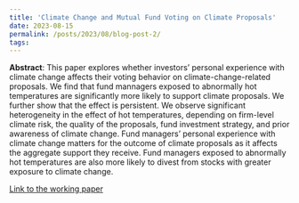 ```yaml
---
title: 'Climate Change and Mutual Fund Voting on Climate Proposals'
date: 2023-08-15
permalink: /posts/2023/08/blog-post-2/
tags:
---
```


**Abstract**: This paper explores whether investors’ personal experience with climate change affects their voting behavior on climate-change-related proposals. We find that fund mannagers exposed to abnormally hot temperatures are significantly more likely to support climate proposals. We further show that the effect is persistent. We observe significant heterogeneity in the effect of hot temperatures, depending on firm-level climate risk, the quality of the proposals, fund investment strategy, and prior awareness of climate change. Fund managers’ personal experience with climate change matters for the outcome of climate proposals as it affects the aggregate support they receive. Fund managers exposed to abnormally hot temperatures are also more likely to divest from stocks with greater exposure to climate change.

[Link to the working paper](https://papers.ssrn.com/sol3/papers.cfm?abstract_id=3997730)
